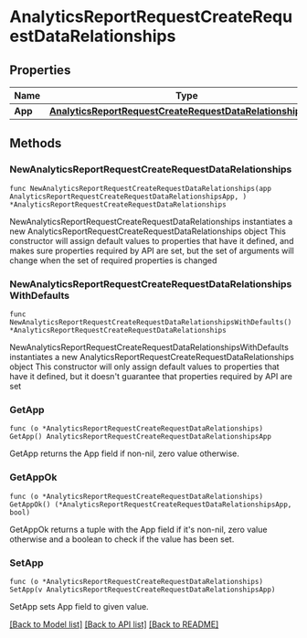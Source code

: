 # AnalyticsReportRequestCreateRequestDataRelationships

## Properties

Name | Type | Description | Notes
------------ | ------------- | ------------- | -------------
**App** | [**AnalyticsReportRequestCreateRequestDataRelationshipsApp**](AnalyticsReportRequestCreateRequestDataRelationshipsApp.md) |  | 

## Methods

### NewAnalyticsReportRequestCreateRequestDataRelationships

`func NewAnalyticsReportRequestCreateRequestDataRelationships(app AnalyticsReportRequestCreateRequestDataRelationshipsApp, ) *AnalyticsReportRequestCreateRequestDataRelationships`

NewAnalyticsReportRequestCreateRequestDataRelationships instantiates a new AnalyticsReportRequestCreateRequestDataRelationships object
This constructor will assign default values to properties that have it defined,
and makes sure properties required by API are set, but the set of arguments
will change when the set of required properties is changed

### NewAnalyticsReportRequestCreateRequestDataRelationshipsWithDefaults

`func NewAnalyticsReportRequestCreateRequestDataRelationshipsWithDefaults() *AnalyticsReportRequestCreateRequestDataRelationships`

NewAnalyticsReportRequestCreateRequestDataRelationshipsWithDefaults instantiates a new AnalyticsReportRequestCreateRequestDataRelationships object
This constructor will only assign default values to properties that have it defined,
but it doesn't guarantee that properties required by API are set

### GetApp

`func (o *AnalyticsReportRequestCreateRequestDataRelationships) GetApp() AnalyticsReportRequestCreateRequestDataRelationshipsApp`

GetApp returns the App field if non-nil, zero value otherwise.

### GetAppOk

`func (o *AnalyticsReportRequestCreateRequestDataRelationships) GetAppOk() (*AnalyticsReportRequestCreateRequestDataRelationshipsApp, bool)`

GetAppOk returns a tuple with the App field if it's non-nil, zero value otherwise
and a boolean to check if the value has been set.

### SetApp

`func (o *AnalyticsReportRequestCreateRequestDataRelationships) SetApp(v AnalyticsReportRequestCreateRequestDataRelationshipsApp)`

SetApp sets App field to given value.



[[Back to Model list]](../README.md#documentation-for-models) [[Back to API list]](../README.md#documentation-for-api-endpoints) [[Back to README]](../README.md)


